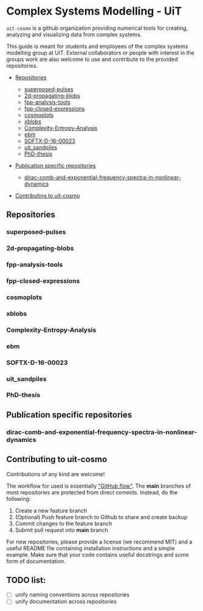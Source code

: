 # Complex Systems Modelling - UiT 

`uit-cosmo` is a github organization providing numerical tools for creating, analyzing and visualizing data from complex systems. 

This guide is meant for students and employees of the complex systems modelling group at UiT. External collaborators or people with interest in the groups work are also welcome to use and contribute to the provided repositories. 


- [Repositories](#repos)
    - [superposed-pulses](#superposed-pulses)
    - [2d-propagating-blobs ](#2d-propagating-blobs)
    - [fpp-analysis-tools](#fpp-analysis-tools)
    - [fpp-closed-expressions ](#fpp-closed-expressions)
    - [cosmoplots](#cosmoplots)
    - [xblobs](#xblobs)
    - [Complexity-Entropy-Analysis](#Complexity-Entropy-Analysis)
    - [ebm](#ebm)
    - [SOFTX-D-16-00023](#SOFTX-D-16-00023)
    - [uit_sandpiles](#uit_sandpiles)
    - [PhD-thesis](#PhD-thesis)

- [Publication specific repositories](#pub-repos)
    - [dirac-comb-and-exponential-frequency-spectra-in-nonlinear-dynamics](#dirac) 
- [Contributing to uit-cosmo ](#contributing)


## Repositories<a name="repos"></a>
### superposed-pulses<a name="superposed-pulses"></a>
### 2d-propagating-blobs<a name="2d-propagating-blobs"></a>
### fpp-analysis-tools<a name="fpp-analysis-tools"></a>
### fpp-closed-expressions <a name ="fpp-closed-expressions"></a>
### cosmoplots <a name ="cosmoplots"></a>
### xblobs<a name ="xblobs"></a>
### Complexity-Entropy-Analysis<a name ="Complexity-Entropy-Analysis"></a>
### ebm<a name ="ebm"></a>
### SOFTX-D-16-00023<a name ="SOFTX-D-16-00023"></a>
### uit_sandpiles<a name ="uit_sandpiles"></a>
### PhD-thesis<a name ="PhD-thesis "></a>


 ## Publication specific repositories<a name="pub-repos"></a>
### dirac-comb-and-exponential-frequency-spectra-in-nonlinear-dynamics
 
 ## Contributing to uit-cosmo<a name="contributing"></a>
Contributions of any kind are welcome!

The workflow for used is essentially ["GitHub flow"](https://docs.github.com/en/get-started/quickstart/github-flow). The **main** branches of most repositories are protected from direct commits. Instead, do the following:
1. Create a new feature branch
2. (Optional) Push feature branch to Github to share and create backup
3. Commit changes to the feature branch
4. Submit pull request into **main** branch 

For new repositories, please provide a license (we recommend MIT) and a useful README file containing installation instructions and a simple example. Make sure that your code contains useful docstrings and some form of documentation. 

## TODO list:
- [ ] unify naming conventions across repositories
- [ ] unify documentation across repositories
